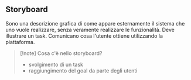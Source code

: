 ## Storyboard
Sono una descrizione grafica di come appare esternamente il sistema che uno vuole realizzare, senza veramente realizzare le funzionalità. Deve illustrare un task. Comunicano cosa l'utente ottiene utilizzando la piattaforma.

>[!note] Cosa c'è nello storyboard?
>- svolgimento di un task
>- raggiungimento del goal da parte degli utenti

